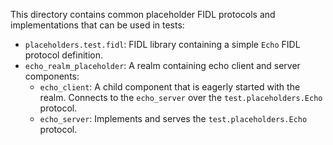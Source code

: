 This directory contains common placeholder FIDL protocols and implementations
that can be used in tests:

* `placeholders.test.fidl`: FIDL library containing a simple `Echo` FIDL
  protocol definition.
* `echo_realm_placeholder`: A realm containing echo client and server components:
  * `echo_client`: A child component that is eagerly started with the realm.  Connects to the `echo_server` over the `test.placeholders.Echo` protocol.
  * `echo_server`: Implements and serves the `test.placeholders.Echo` protocol.
